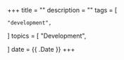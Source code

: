 +++
title = ""
description = ""
tags = [
   
    "development",
]
topics = [
    "Development",
    
]
date = {{ .Date }}
+++
